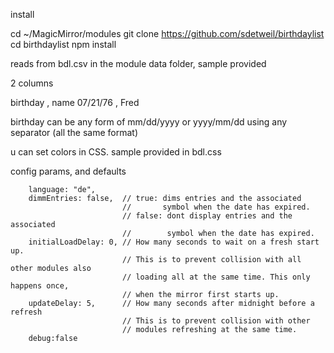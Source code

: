 install

cd ~/MagicMirror/modules
git clone https://github.com/sdetweil/birthdaylist
cd birthdaylist
npm install


reads from bdl.csv in the module data folder, sample provided

2 columns

birthday , name 
07/21/76  , Fred


birthday can be any form of  mm/dd/yyyy or yyyy/mm/dd
using any separator
(all the same format) 

u can set colors in CSS. 
sample provided in bdl.css

config  params, and defaults

		language: "de",
		dimmEntries: false,  // true: dims entries and the associated
							 //       symbol when the date has expired.
							 // false: dont display entries and the associated
							 //        symbol when the date has expired.
		initialLoadDelay: 0, // How many seconds to wait on a fresh start up.
							 // This is to prevent collision with all other modules also
							 // loading all at the same time. This only happens once,
							 // when the mirror first starts up.
		updateDelay: 5,      // How many seconds after midnight before a refresh
						     // This is to prevent collision with other
							 // modules refreshing at the same time.
		debug:false
